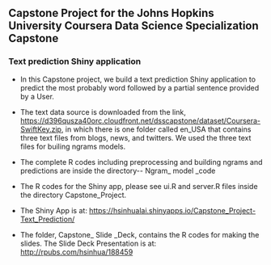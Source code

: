 ## Capstone Project for the Johns Hopkins University Coursera Data Science Specialization Capstone

### Text prediction Shiny application

- In this Capstone project, we build a text prediction Shiny application to predict the most probably word followed by a partial sentence provided by a User.

- The text data source is downloaded from the link, https://d396qusza40orc.cloudfront.net/dsscapstone/dataset/Coursera-SwiftKey.zip, in which there is one folder called en_USA that contains three text files from blogs, news, and twitters. We used the three text files for builing ngrams models.


- The complete R codes including preprocessing and building ngrams and predictions are inside the directory-- Ngram_ model _code

- The R codes for the Shiny app, please see ui.R and server.R files inside the directory Capstone_Project.

- The Shiny App is at: https://hsinhualai.shinyapps.io/Capstone_Project-Text_Prediction/

- The folder, Capstone_  Slide _Deck, contains the R codes for making the slides. The Slide Deck Presentation is at: http://rpubs.com/hsinhua/188459